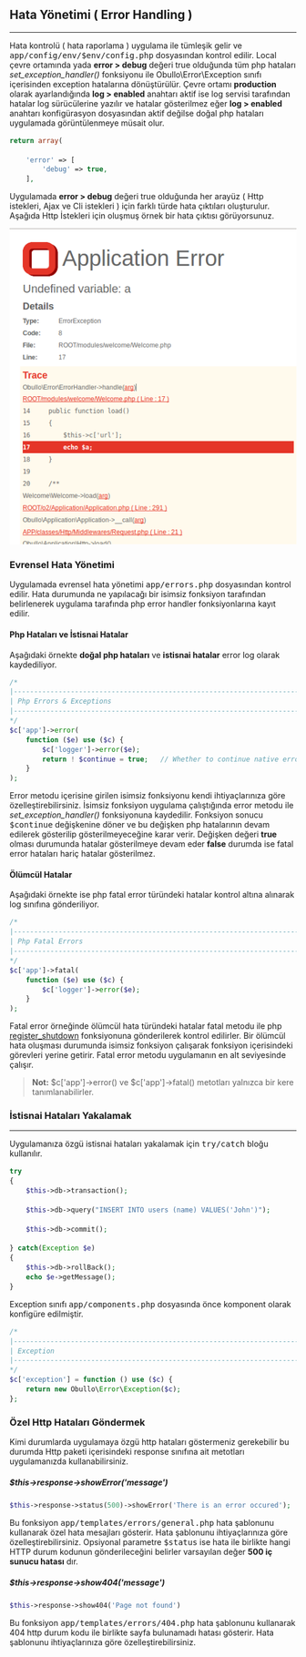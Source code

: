 
## Hata Yönetimi ( Error Handling )

------

Hata kontrolü ( hata raporlama ) uygulama ile tümleşik gelir ve <kbd>app/config/env/$env/config.php</kbd> dosyasından kontrol edilir.  Local çevre ortamında yada <b>error > debug</b> değeri true olduğunda tüm php hataları <dfn>set_exception_handler()</dfn> fonksiyonu ile Obullo\Error\Exception sınıfı içerisinden exception hatalarına dönüştürülür. Çevre ortamı <b>production</b> olarak ayarlandığında <b>log > enabled</b> anahtarı aktif ise log servisi tarafından hatalar log sürücülerine yazılır ve hatalar gösterilmez eğer <b>log > enabled</b> anahtarı konfigürasyon dosyasından aktif değilse doğal php hataları uygulamada görüntülenmeye müsait olur.


```php
return array(
      
    'error' => [
        'debug' => true,
    ],

```

Uygulamada <b>error > debug</b> değeri true olduğunda her arayüz ( Http istekleri, Ajax ve Cli istekleri ) için farklı türde hata çıktıları oluşturulur. Aşağıda Http İstekleri için oluşmuş örnek bir hata çıktısı görüyorsunuz.

![Http Errors](/Error/Docs/images/error-debug.png?raw=true "Http Errors")

### Evrensel Hata Yönetimi

Uygulamada evrensel hata yönetimi <kbd>app/errors.php</kbd> dosyasından kontrol edilir. Hata durumunda ne yapılacağı bir isimsiz fonksiyon tarafından belirlenerek uygulama tarafında php error handler fonksiyonlarına kayıt edilir.

#### Php Hataları ve İstisnai Hatalar

Aşağıdaki örnekte <b>doğal php hataları</b> ve <b>istisnai hatalar</b> error log olarak kaydediliyor.

```php
/*
|--------------------------------------------------------------------------
| Php Errors & Exceptions
|--------------------------------------------------------------------------
*/
$c['app']->error(
    function ($e) use ($c) {
        $c['logger']->error($e);
        return ! $continue = true;   // Whether to continue native errors
    }
);
```

Error metodu içerisine girilen isimsiz fonksiyonu kendi ihtiyaçlarınıza göre özelleştirebilirsiniz. İsimsiz fonksiyon uygulama çalıştığında error metodu ile <dfn>set_exception_handler()</dfn> fonksiyonuna kaydedilir. Fonksiyon sonucu <kbd>$continue</kbd> değişkenine döner ve bu değişken php hatalarının devam edilerek gösterilip gösterilmeyeceğine karar verir. Değişken değeri <b>true</b> olması durumunda hatalar gösterilmeye devam eder <b>false</b> durumda ise fatal error hataları hariç hatalar gösterilmez.


#### Ölümcül Hatalar

Aşağıdaki örnekte ise php fatal error türündeki hatalar kontrol altına alınarak log sınıfına gönderiliyor.

```php
/*
|--------------------------------------------------------------------------
| Php Fatal Errors
|--------------------------------------------------------------------------
*/
$c['app']->fatal(
    function ($e) use ($c) {
        $c['logger']->error($e);
    }
);
```

Fatal error örneğinde ölümcül hata türündeki hatalar fatal metodu ile php <a href="http://php.net/manual/en/function.register-shutdown-function.php" target="_blank">register_shutdown</a> fonksiyonuna gönderilerek kontrol edilirler. Bir ölümcül hata oluşması durumunda isimsiz fonksiyon çalışarak fonksiyon içerisindeki görevleri yerine getirir. Fatal error metodu uygulamanın en alt seviyesinde çalışır.


> **Not:** $c['app']->error() ve $c['app']->fatal() metotları yalnızca bir kere tanımlanabilirler.


### İstisnai Hataları Yakalamak

------

Uygulamanıza özgü istisnai hataları yakalamak için <kbd>try/catch</kbd> bloğu kullanılır.

```php
try
{
	$this->db->transaction();

	$this->db->query("INSERT INTO users (name) VALUES('John')");

	$this->db->commit();

} catch(Exception $e)
{
	$this->db->rollBack();
    echo $e->getMessage();
}
```

Exception sınıfı <kbd>app/components.php</kbd> dosyasında önce komponent olarak konfigüre edilmiştir.


```php
/*
|--------------------------------------------------------------------------
| Exception
|--------------------------------------------------------------------------
*/
$c['exception'] = function () use ($c) {
    return new Obullo\Error\Exception($c);
};
```

### Özel Http Hataları Göndermek

Kimi durumlarda uygulamaya özgü http hataları göstermeniz gerekebilir bu durumda Http paketi içerisindeki response sınıfına ait metotları uygulamanızda kullanabilirsiniz.

##### $this->response->showError('message')

```php
$this->response->status(500)->showError('There is an error occured');
```

Bu fonksiyon <kbd>app/templates/errors/general.php</kbd> hata şablonunu kullanarak özel hata mesajları gösterir. Hata şablonunu ihtiyaçlarınıza göre özelleştirebilirsiniz. Opsiyonal parametre <kbd>$status</kbd> ise hata ile birlikte hangi HTTP durum kodunun gönderileceğini belirler varsayılan değer <b>500 iç sunucu hatası</b> dır.


##### $this->response->show404('message')

```php
$this->response->show404('Page not found')
```

Bu fonksiyon <kbd>app/templates/errors/404.php</kbd> hata şablonunu kullanarak 404 http durum kodu ile birlikte sayfa bulunamadı hatası gösterir. Hata şablonunu ihtiyaçlarınıza göre özelleştirebilirsiniz.